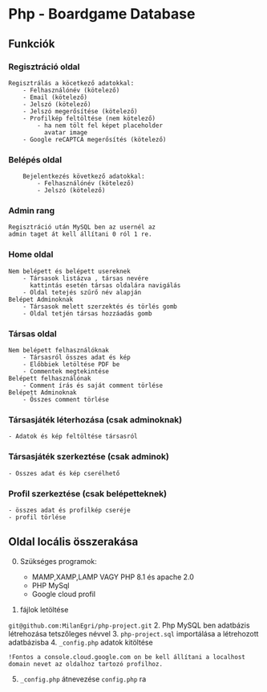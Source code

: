 # Php - Boardgame Database

## Funkciók

### Regisztráció oldal
    Regisztrálás a köcetkező adatokkal:
        - Felhasználónév (kötelező)
        - Email (kötelező)
        - Jelszó (kötelező)
        - Jelszó megerősítése (kötelező)
        - Profilkép feltöltése (nem kötelező)
            - ha nem tölt fel képet placeholder
              avatar image
        - Google reCAPTCA megerősítés (kötelező)
### Belépés oldal
        Bejelentkezés következő adatokkal:
            - Felhasználónév (kötelező)
            - Jelszó (kötelező)
### Admin rang
    Regisztráció után MySQL ben az usernél az
    admin taget át kell állítani 0 ról 1 re.
### Home oldal
    Nem belépett és belépett usereknek
        - Társasok listázva , társas nevére
          kattintás esetén társas oldalára navigálás
        - Oldal tetejés szűrő név alapján
    Belépet Adminoknak
        - Társasok melett szerzektés és törlés gomb
        - Oldal tetjén társas hozzáadás gomb
### Társas oldal
    Nem belépett felhasználóknak
        - Társasról összes adat és kép
        - Előbbiek letöltése PDF be
        - Commentek megtekintése
    Belépett felhasználónak
        - Comment írás és saját comment törlése
    Belépett Adminoknak
        - Összes comment törlése
### Társasjáték léterhozása (csak adminoknak)
    - Adatok és kép feltöltése társasról
### Társasjáték szerkeztése (csak adminok)
    - Összes adat és kép cserélhető
### Profil szerkeztése (csak belépetteknek)
    - összes adat és profilkép cseréje
    - profil törlése
        
## Oldal locális összerakása
    
0. Szükséges programok:
    - MAMP,XAMP,LAMP VAGY PHP 8.1 és apache 2.0
    - PHP MySql
    - Google cloud profil
    
1. fájlok letöltése

```git@github.com:MilanEgri/php-project.git```
2. Php MySQL ben adatbázis létrehozása tetszőleges névvel
3.  ```php-project.sql``` importálása a létrehozott adatbázisba
4.  ```_config.php``` adatok kitöltése

    !Fontos a console.cloud.google.com on be kell állítani a localhost domain nevet az oldalhoz tartozó profilhoz.
5.  ```_config.php``` átnevezése ```config.php``` ra
